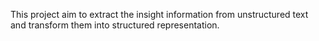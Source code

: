 This project aim to extract the insight information from unstructured text and transform them into structured representation.
